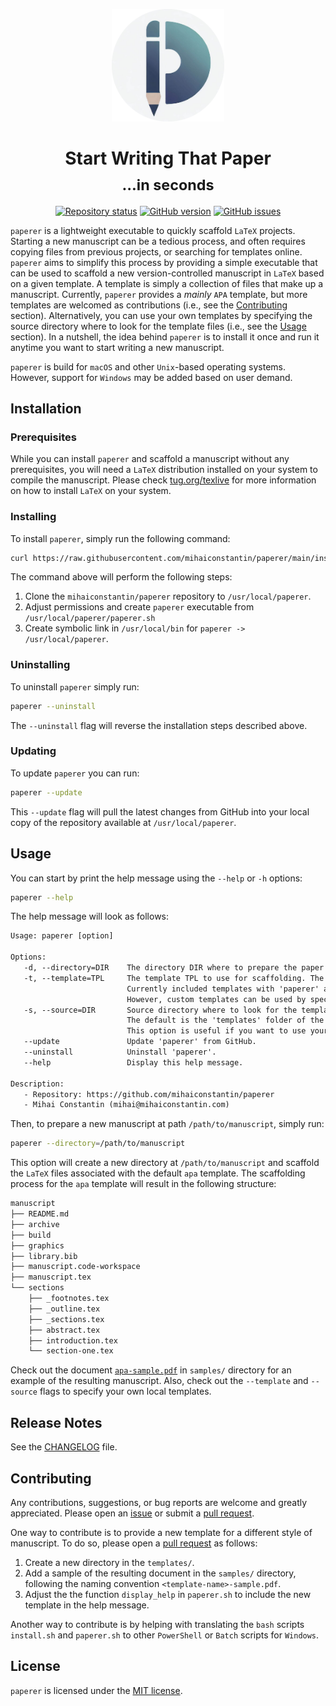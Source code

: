 <p align="center">
    <a href="https://github.com/mihaiconstantin/paperer">
        <img width="180px" src="assets/logo-paperer.png" alt="paperer logo"/>
    </a>
</p>

<h1 align="center">
    Start Writing That Paper
    <br>
    <sub>...in seconds</sub>
</h1>

<!-- badges: start -->
<p align="center">
    <a href="https://www.repostatus.org/#active"><img src="https://www.repostatus.org/badges/latest/active.svg" alt="Repository status"/></a>
    <a href="https://github.com/mihaiconstantin/paperer/releases"><img src="https://img.shields.io/github/v/release/mihaiconstantin/paperer?display_name=tag&sort=semver" alt="GitHub version"/></a>
    <a href="https://github.com/mihaiconstantin/paperer/issues"><img src="https://img.shields.io/github/issues/mihaiconstantin/paperer" alt="GitHub issues"></a>
</p>
<!-- badges: end -->

`paperer` is a lightweight executable to quickly scaffold `LaTeX` projects.
Starting a new manuscript can be a tedious process, and often requires copying
files from previous projects, or searching for templates online. `paperer` aims
to simplify this process by providing a simple executable that can be used to
scaffold a new version-controlled manuscript in `LaTeX` based on a given
template. A template is simply a collection of files that make up a manuscript.
Currently, `paperer` provides a *mainly* `APA` template, but more templates are
welcomed as contributions (i.e., see the [Contributing](#contributing) section).
Alternatively, you can use your own templates by specifying the source directory
where to look for the template files (i.e., see the [Usage](#usage) section). In
a nutshell, the idea behind `paperer` is to install it once and run it anytime
you want to start writing a new manuscript.

`paperer` is build for `macOS` and other `Unix`-based operating systems.
However, support for `Windows` may be added based on user demand.

## Installation

### Prerequisites

While you can install `paperer` and scaffold a manuscript without any
prerequisites, you will need a `LaTeX` distribution installed on your system to
compile the manuscript. Please check
[tug.org/texlive](https://www.tug.org/texlive/) for more information on how to
install `LaTeX` on your system.

### Installing

To install `paperer`, simply run the following command:

```bash
curl https://raw.githubusercontent.com/mihaiconstantin/paperer/main/install.sh | sudo bash
```

The command above will perform the following steps:

1. Clone the `mihaiconstantin/paperer` repository to `/usr/local/paperer`.
2. Adjust permissions and create `paperer` executable from `/usr/local/paperer/paperer.sh`
3. Create symbolic link in `/usr/local/bin` for `paperer -> /usr/local/paperer`.

### Uninstalling

To uninstall `paperer` simply run:

```bash
paperer --uninstall
```

The `--uninstall` flag will reverse the installation steps described above.

### Updating

To update `paperer` you can run:

```bash
paperer --update
```

This `--update` flag will pull the latest changes from GitHub into your local
copy of the repository available at `/usr/local/paperer`.

## Usage

You can start by print the help message using the `--help` or `-h` options:

```bash
paperer --help
```

The help message will look as follows:

```txt
Usage: paperer [option]

Options:
   -d, --directory=DIR    The directory DIR where to prepare the paper without the trailing slash.
   -t, --template=TPL     The template TPL to use for scaffolding. The default is 'apa'.
                          Currently included templates with 'paperer' are: 'apa'.
                          However, custom templates can be used by specifying the source folder.
   -s, --source=DIR       Source directory where to look for the template TPL for scaffolding.
                          The default is the 'templates' folder of the 'paperer' installation.
                          This option is useful if you want to use your own templates.
   --update               Update 'paperer' from GitHub.
   --uninstall            Uninstall 'paperer'.
   --help                 Display this help message.

Description:
   - Repository: https://github.com/mihaiconstantin/paperer
   - Mihai Constantin (mihai@mihaiconstantin.com)
```

Then, to prepare a new manuscript at path `/path/to/manuscript`, simply run:

```bash
paperer --directory=/path/to/manuscript
```

This option will create a new directory at `/path/to/manuscript` and scaffold
the `LaTeX` files associated with the default `apa` template. The scaffolding
process for the `apa` template will result in the following structure:

```txt
manuscript
├── README.md
├── archive
├── build
├── graphics
├── library.bib
├── manuscript.code-workspace
├── manuscript.tex
└── sections
    ├── _footnotes.tex
    ├── _outline.tex
    ├── _sections.tex
    ├── abstract.tex
    ├── introduction.tex
    └── section-one.tex
```

Check out the document [`apa-sample.pdf`](./samples/apa-sample.pdf) in
`samples/` directory for an example of the resulting manuscript. Also, check out
the `--template` and `--source` flags to specify your own local templates.

## Release Notes

See the [CHANGELOG](CHANGELOG.md) file.

## Contributing

Any contributions, suggestions, or bug reports are welcome and greatly
appreciated. Please open an
[issue](https://github.com/mihaiconstantin/paperer/issues) or submit a [pull
request](https://github.com/mihaiconstantin/paperer/pulls).

One way to contribute is to provide a new template for a different style of
manuscript. To do so, please open a [pull request]() as follows:

1. Create a new directory in the `templates/`.
2. Add a sample of the resulting document in the `samples/` directory, following
   the naming convention `<template-name>-sample.pdf`.
3. Adjust the the function `display_help` in `paperer.sh` to include the new
   template in the help message.

Another way to contribute is by helping with translating the `bash` scripts
`install.sh` and `paperer.sh` to other `PowerShell` or `Batch` scripts for
`Windows`.

## License

`paperer` is licensed under the [MIT license](LICENSE).
